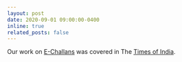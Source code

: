 ```yaml
---
layout: post
date: 2020-09-01 09:00:00-0400
inline: true
related_posts: false
---
```


Our work on [E-Challans](https://ieeexplore.ieee.org/abstract/document/9232615/)
was covered in The
[Times of India](https://timesofindia.indiatimes.com/city/ahmedabad/crossing-risk-line-amdavadis-beat-delhiites-in-jumping-lights/articleshow/78008237.cms).
